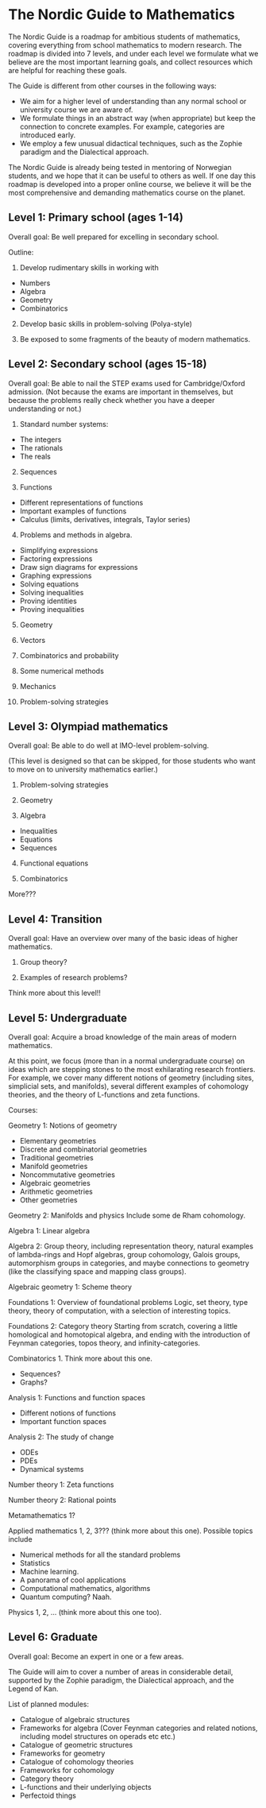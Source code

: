 # The Nordic Guide to Mathematics

The Nordic Guide is a roadmap for ambitious students of mathematics, covering everything from school mathematics to modern research. The roadmap is divided into 7 levels, and under each level we formulate what we believe are the most important learning goals, and collect resources which are helpful for reaching these goals.

The Guide is different from other courses in the following ways:
- We aim for a higher level of understanding than any normal school or university course we are aware of.
- We formulate things in an abstract way (when appropriate) but keep the connection to concrete examples. For example, categories are introduced early.
- We employ a few unusual didactical techniques, such as the Zophie paradigm and the Dialectical approach.

The Nordic Guide is already being tested in mentoring of Norwegian students, and we hope that it can be useful to others as well. If one day this roadmap is developed into a proper online course, we believe it will be the most comprehensive and demanding mathematics course on the planet.


## Level 1: Primary school (ages 1-14)

Overall goal: Be well prepared for excelling in secondary school.

Outline:

1. Develop rudimentary skills in working with
- Numbers
- Algebra
- Geometry
- Combinatorics

2. Develop basic skills in problem-solving (Polya-style)

3. Be exposed to some fragments of the beauty of modern mathematics.


## Level 2: Secondary school (ages 15-18)

Overall goal: Be able to nail the STEP exams used for Cambridge/Oxford admission. (Not because the exams are important in themselves, but because the problems really check whether you have a deeper understanding or not.)

1. Standard number systems:
- The integers
- The rationals
- The reals

2. Sequences

3. Functions
- Different representations of functions
- Important examples of functions
- Calculus (limits, derivatives, integrals, Taylor series)

4. Problems and methods in algebra.
- Simplifying expressions
- Factoring expressions
- Draw sign diagrams for expressions
- Graphing expressions
- Solving equations
- Solving inequalities
- Proving identities
- Proving inequalities

5. Geometry

6. Vectors

7. Combinatorics and probability

8. Some numerical methods

9. Mechanics

10. Problem-solving strategies


## Level 3: Olympiad mathematics

Overall goal: Be able to do well at IMO-level problem-solving.

(This level is designed so that can be skipped, for those students who want to move on to university mathematics earlier.)

1. Problem-solving strategies

2. Geometry

3. Algebra
- Inequalities
- Equations
- Sequences

4. Functional equations

5. Combinatorics

More???

## Level 4: Transition

Overall goal: Have an overview over many of the basic ideas of higher mathematics.

1. Group theory?

2. Examples of research problems?

Think more about this level!!


## Level 5: Undergraduate

Overall goal: Acquire a broad knowledge of the main areas of modern mathematics.

At this point, we focus (more than in a normal undergraduate course) on ideas which are stepping stones to the most exhilarating research frontiers. For example, we cover many different notions of geometry (including sites, simplicial sets, and manifolds), several different examples of cohomology theories, and the theory of L-functions and zeta functions.

Courses:

Geometry 1: Notions of geometry
- Elementary geometries
- Discrete and combinatorial geometries
- Traditional geometries
- Manifold geometries
- Noncommutative geometries
- Algebraic geometries
- Arithmetic geometries  
- Other geometries     

Geometry 2: Manifolds and physics
Include some de Rham cohomology.

Algebra 1: Linear algebra

Algebra 2: Group theory, including representation theory, natural examples of lambda-rings and Hopf algebras, group cohomology, Galois groups, automorphism groups in categories, and maybe connections to geometry (like the classifying space and mapping class groups).

Algebraic geometry 1: Scheme theory  

Foundations 1: Overview of foundational problems
Logic, set theory, type theory, theory of computation, with a selection of interesting topics.

Foundations 2: Category theory
Starting from scratch, covering a little homological and homotopical algebra, and ending with the introduction of Feynman categories, topos theory, and infinity-categories.

Combinatorics 1. Think more about this one.
- Sequences?
- Graphs?

Analysis 1: Functions and function spaces
- Different notions of functions
- Important function spaces

Analysis 2: The study of change
- ODEs
- PDEs
- Dynamical systems

Number theory 1: Zeta functions

Number theory 2: Rational points

Metamathematics 1?

Applied mathematics 1, 2, 3??? (think more about this one). Possible topics include
- Numerical methods for all the standard problems
- Statistics
- Machine learning.
- A panorama of cool applications
- Computational mathematics, algorithms
- Quantum computing? Naah.

Physics 1, 2, ... (think more about this one too).

## Level 6: Graduate

Overall goal: Become an expert in one or a few areas.

The Guide will aim to cover a number of areas in considerable detail, supported by the Zophie paradigm, the Dialectical approach, and the Legend of Kan.

List of planned modules:

- Catalogue of algebraic structures
- Frameworks for algebra (Cover Feynman categories and related notions, including model structures on operads etc etc.)
- Catalogue of geometric structures
- Frameworks for geometry
- Catalogue of cohomology theories
- Frameworks for cohomology
- Category theory
- L-functions and their underlying objects
- Perfectoid things
